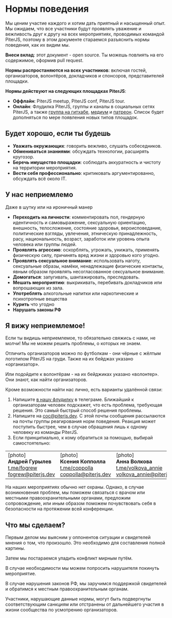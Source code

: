 # **Нормы поведения**

Мы ценим участие каждого и хотим дать приятный и насыщенный опыт. Мы ожидаем, что все участники будут проявлять уважение и вежливость друг к другу на всех мероприятиях, проводимых командой PiterJS, поэтому в этом документе стараемся разъяснить нормы поведения, как их видим мы.

**Внеси вклад**: этот документ - open source. Ты можешь повлиять на его содержимое, оформив pull request.

**Нормы распростаняются на всех участников**: включая гостей, организаторов, волонтёров, докладчиков и спонсоров, представителей площадки.

**Нормы действуют на следующих площадках PiterJS**:

*   **Оффлайн**: PiterJS meetup, PiterJS conf, PiterJS tour.
*   **Онлайн**: Флудилка PiterJS, группы и каналы в социальных сетях PiterJS, а также [группа на гитхабе](https://github.com/piterjs/), [медиум](http://medium.com/piterjs) и [патреон](https://www.patreon.com/piterjs). Список будет дополняться по мере появления новых типов площадок.

## **Будет хорошо, если ты будешь**

*   **Уважать окружающих**: говорить вежливо, слушать собеседников.
*   **Обмениваться знаниями**: обсуждать технологии, расширять кругозор.
*   **Беречь имущество площадки**: соблюдать аккуратность и чистоту на территории мероприятия.
*   **Вести себя профессионально**: критиковать аргументированно, обсуждать всё около IT.


## **У нас неприемлемо**

Даже в шутку или на ироничный манер

*   **Переходить на личности**: комментировать пол, гендерную идентичность и самовыражение, сексуальную ориентацию, внешность, телосложение, состояние здоровья, вероисповедание, политические взгляды, увлечения, этническую принадлежность, расу, национальность, возраст, заработок или уровень опыта человека или группы людей.
*   **Проявлять агрессию**: оскорблять, угрожать, унижать, применять физическую силу, причинять вред жизни и здоровью кого угодно.
*   **Проявлять сексуальное внимание**: использовать наготу, сексуальные образы, намёки, ненадлежащие физические контакты, явным образом проявлять несогласованное сексуальное внимание.
*   **Домогаться**: запугивать, шантажировать, преследовать.
*   **Мешать мероприятию**: выкрикивать, перебивать докладчиков или вопрошающих из зала.
*   **Употреблять** алкогольные напитки или наркотические и психотропные вещества
*   **Курить** что угодно
*   **Нарушать законы РФ**


## **Я вижу неприемлемое!**

Если ты видишь неприемлемое, то обязательно свяжись с нами, не молчи! Мы не можем решить проблемы, о которых не знаем.

Отличить организаторов можно по футболкам - они чёрные с жёлтым логотипом PiterJS на груди. Также на их бейджах указано «организатор».

Или подойдите к волонтёрам - на их бейджиках указано «волонтер». Они знают, как найти организаторов.

Кроме возможности найти нас лично, есть варианты удалённой связи:

1. Напишите [в нашу флудилку](https://t.me/piterjsflood) в телеграме. Ближайший к организаторам человек подскажет, что есть проблема, требующая решения. Это самый быстрый способ решения проблемы.
2. Напишите на [coc@piterjs.dev](mailto:coc@piterjs.dev). С этой почты сообщения рассылаются на почты группы реагирования норм поведения. Реакция может поступить быстрее, чем в случае обращения лишь к одному человеку из команды PiterJS.
3. Если принципиально, к кому обратиться за помощью, выбирай самостоятельно:

<table>
  <tr>
   <td>
[photo]<br>
<strong>Андрей Гурылев</strong><br>
<a href="https://t.me/fogrew">t.me/fogrew</a><br>
<a href="mailto:fogrew@piterjs.dev">fogrew@piterjs.dev</a>
   </td>
   <td>[photo]<br>
<strong>Ксения Копполла</strong><br>
<a href="https://t.me/coppolla">t.me/coppolla</a><br>
<a href="mailto:coppolla@piterjs.dev">coppolla@piterjs.dev</a>
   </td>
   <td>[photo]<br>
<strong>Анна Волкова</strong><br>
<a href="https://t.me/volkova_annie">t.me/volkova_annie</a><br>
<a href="mailto:volkova_annie@piterjs.dev">volkova_annie@piterjs.dev</a>
   </td>
  </tr>
</table>


На наших мероприятиях обычно нет охраны. Однако, в случае возникновения проблем, мы поможем связаться с врачом или местными правоохранительными органами, предложим сопровождение, или иным образом поможем почувствовать себя в безопасности на протяжении всей конференции.


## **Что мы сделаем?**

Первым делом мы выясним у оппонентов ситуации и свидетелей мнения о том, что произошло. Это необходимо для составления полной картины.

Затем мы постараемся уладить конфликт мирным путём.

В случае необходимости мы можем попросить нарушителя покинуть мероприятие.

В случае нарушения законов РФ, мы заручимся поддержкой свидетелей и обратимся к местным правоохранительным органам.

Участники, нарушающие данные нормы, могут быть подвергнуты соответствующим санкциям или отстранены от дальнейшего участия в жизни сообщества по усмотрению организаторов.